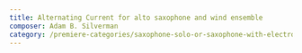 ```yaml
---
title: Alternating Current for alto saxophone and wind ensemble
composer: Adam B. Silverman
category: /premiere-categories/saxophone-solo-or-saxophone-with-electronics-piano-or-orchestra
---
```

